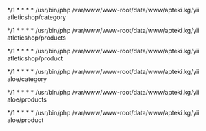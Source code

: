 */1 * * * * /usr/bin/php /var/www/www-root/data/www/apteki.kg/yii atleticshop/category 

*/1 * * * * /usr/bin/php /var/www/www-root/data/www/apteki.kg/yii atleticshop/products 

*/1 * * * * /usr/bin/php /var/www/www-root/data/www/apteki.kg/yii atleticshop/product

*/1 * * * * /usr/bin/php /var/www/www-root/data/www/apteki.kg/yii aloe/category 

*/1 * * * * /usr/bin/php /var/www/www-root/data/www/apteki.kg/yii aloe/products 

*/1 * * * * /usr/bin/php /var/www/www-root/data/www/apteki.kg/yii aloe/product
